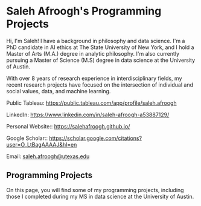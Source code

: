 
# Saleh Afroogh's Programming Projects
Hi, I'm Saleh! I have a background in philosophy and data science. I'm a PhD candidate in AI ethics at The State University of New York, and I hold a Master of Arts (M.A.) degree in analytic philosophy. I'm also currently pursuing a Master of Science (M.S) degree in data science at the University of Austin.

With over 8 years of research experience in interdisciplinary fields, my recent research projects have focused on the intersection of individual and social values, data, and machine learning.

Public Tableau: https://public.tableau.com/app/profile/saleh.afroogh 

LinkedIn: https://www.linkedin.com/in/saleh-afroogh-a53887129/ 

Personal Website:: https://salehafroogh.github.io/ 

Google Scholar:: https://scholar.google.com/citations?user=O_LtBagAAAAJ&hl=en 



Email: saleh.afroogh@utexas.edu


## Programming Projects
On this page, you will find some of my programming projects, including those I completed during my MS in data science at the University of Austin.


